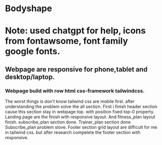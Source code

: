 # Bodyshape
#  Note: used chatgpt for help, icons from fontawsome, font family google fonts.
##  Webpage are responsive for phone,tablet and desktop/laptop.
###  Webpage build with row html css-framework tailwindcss.
The worst things is don't know tailwind css are mobile first. after understanding the problem solve the all section.
First i finish header section cause this section stay in webpage top. with position fixed top-0 property.
Landing page are the finish with responsive layout.
And fitness_plan layout finish.
subscribe_plan section done.
Trainer_plan section done.
Subscribe_plan problem slove.
Footer section grid layout are difficult for me  in tailwind css. but after research compelete the footer section with responsive.
 